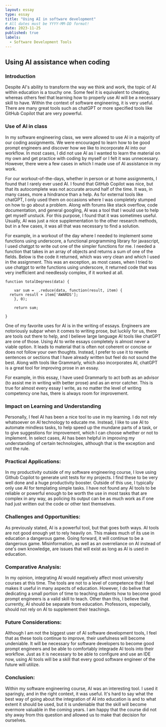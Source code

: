 ```yaml
---
layout: essay
type: essay
title: "Using AI in software development"
# All dates must be YYYY-MM-DD format!
date: 2023-11-25
published: true
labels:
  - Software Development Tools
---
```


## Using AI assistance when coding

### Introduction

Despite AI's ability to transform the way we think and work, the topic of AI within education is a touchy one. Some feel it is equivalent to cheating, whereas others feel that learning how to properly use AI will be a necessary skill to have. Within the context of software engineering, it is very useful. There are many great tools such as chatGPT or more specified tools like GitHub Copilot that are very powerful.

### Use of AI in class

In my software engineering class, we were allowed to use AI in a majority of our coding assignments. We were encouraged to learn how to be good prompt engineers and discover how we like to incorporate AI into our workflow. In most cases, I did not use AI as I wanted to learn the material on my own and get practice with coding by myself or I felt it was unnecessary. However, there were a few cases in which I made use of AI assistance in my work.

For our workout-of-the-days, whether in person or at home assignments, I found that I rarely ever used AI. I found that GitHub Copilot was nice, but that its autocomplete was not accurate around half of the time. It was, in many cases, more a hindrance than a help. As for external tools like chatGPT, I only used them on occasions where I was completely stumped on how to go about a problem. Along with forums like stack overflow, code documentation, and general googling, AI was a tool that I would use to help get myself unstuck. For this purpose, I found that it was sometimes useful. Usually, AI was just a nice supplementation to the other research methods, but in a few cases, it was all that was necessary to find a solution.

For example, in a workout of the day where I needed to implement some functions using underscore, a functional programming library for javascript, I used chatgpt to write out one of the simpler functions for me. I needed a function that takes in an array of objects and returns a sum of one of the fields. Below is the code it returned, which was very clean and which I used in the assignment. This was an exception, as most cases, when I tried to use chatgpt to write functions using underscore, it returned code that was very inefficient and needlessly complex, if it worked at all. 

```
function totalDegrees(data) {

	var sum = _.reduce(data, function(result, item) {
  return result + item['AWARDS'];
	}, 0);
  
	return sum;
  
}
```

One of my favorite uses for AI is in the writing of essays. Engineers are notoriously subpar when it comes to writing prose, but luckily for us, there are tools out there to help, and I believe large language AI tools like chatGPT are one of those. Using AI to write essays completely is almost never a viable option. It leads to material that is often not coherent or concise or does not follow your own thoughts. Instead, I prefer to use it to rewrite sentences or sections that I have already written but feel do not sound the best. Along with tools like Grammarly, which also incorporates AI, chatGPT is a great tool for improving prose in an essay.

For example, in this essay, I have used Grammarly to act both as an advisor (to assist me in writing with better prose) and as an error catcher. This is true for almost every essay I write, as no matter the level of writing competency one has, there is always room for improvement.

### Impact on Learning and Understanding

Personally, I feel AI has been a nice tool to use in my learning. I do not rely whatsoever on AI technology to educate me. Instead, I like to use AI to automate mindless tasks, to help speed up the mundane parts of a task, or to give suggestions for improvement, which I can choose whether or not to implement. In select cases, AI has been helpful in improving my understanding of certain technologies, although that is the exception and not the rule.

### Practical Applications:

In my productivity outside of my software engineering course, I love using Github Copilot to generate unit tests for my projects. I find these to be very well done and a huge productivity booster. Outside of this use, I typically only use AI for templating simple tasks. I have not found any AI tools to be reliable or powerful enough to be worth the use in most tasks that are complex in any way, as policing its output can be as much work as if one had just written out the code or other text themselves.

### Challenges and Opportunities:

As previously stated, AI is a powerful tool, but that goes both ways. AI tools are not good enough yet to rely heavily on. This makes much of its use in education a dangerous game. Going forward, it will continue to be a dangerous game. Misinformation, as well as an overreliance on AI instead of one's own knowledge, are issues that will exist as long as AI is used in education.

### Comparative Analysis:

In my opinion, integrating AI would negatively affect most university courses at this time. The tools are not to a level of competence that I feel makes it useful in many aspects of education. However, I do belive that dedicating a small portion of time to teaching students how to become good prompt engineers is a valid skill to teach. Other than this, I believe that currently, AI should be separate from education. Professors, especially, should not rely on AI to supplement their teachings. 

### Future Considerations:

Although I am not the biggest user of AI software development tools, I feel that as these tools continue to improve, their usefulness will become undeniable. It will be necessary for software developers to become good prompt engineers and be able to comfortably integrade AI tools into their workflow. Just as it is necessary to be able to configure and use an IDE now, using AI tools will be a skill that every good software engineer of the future will utilize.

### Conclusion:

Within my software engineering course, AI was an interesting tool. I used it sparingly, and in the right context, it was useful. It's hard to say what the best way of going about the integration of AI into education is and to what extent it should be used, but it is undeniable that the skill will become evermore valuable in the coming years. I am happy that the course did not shy away from this question and allowed us to make that decision for ourselves.
